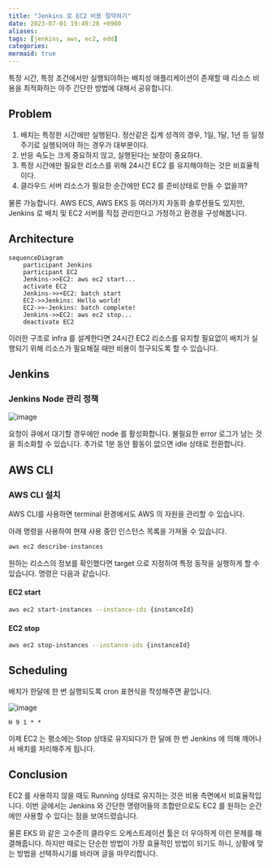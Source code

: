 ```yaml
---
title: "Jenkins 로 EC2 비용 절약하기"
date: 2023-07-01 19:49:28 +0900
aliases: 
tags: [jenkins, aws, ec2, edd]
categories: 
mermaid: true
---
```


특정 시간, 특정 조건에서만 실행되야하는 배치성 애플리케이션이 존재할 때 리소스 비용을 최적화하는 아주 간단한 방법에 대해서 공유합니다.

## Problem

1. 배치는 특정한 시간에만 실행된다. 정산같은 집계 성격의 경우, 1일, 1달, 1년 등 일정 주기로 실행되어야 하는 경우가 대부분이다.
2. 반응 속도는 크게 중요하지 않고, 실행된다는 보장이 중요하다.
3. 특정 시간에만 필요한 리소스를 위해 24시간 EC2 를 유지해야하는 것은 비효율적이다.
4. 클라우드 서버 리소스가 필요한 순간에만 EC2 를 준비상태로 만들 수 없을까?

물론 가능합니다. AWS ECS, AWS EKS 등 여러가지 자동화 솔루션들도 있지만, Jenkins 로 배치 및 EC2 서버를 직접 관리한다고 가정하고 환경을 구성해봅니다.

## Architecture

```mermaid
sequenceDiagram
    participant Jenkins
    participant EC2
    Jenkins->>EC2: aws ec2 start...
    activate EC2
    Jenkins->>+EC2: batch start
    EC2->>Jenkins: Hello world!
    EC2->>-Jenkins: batch complete!
    Jenkins->>EC2: aws ec2 stop...
    deactivate EC2
```

이러한 구조로 infra 를 설계한다면 24시간 EC2 리소스를 유지할 필요없이 배치가 실행되기 위해 리소스가 필요해질 때만 비용이 청구되도록 할 수 있습니다.

## Jenkins

### Jenkins Node 관리 정책

![image](/assets/img/2023-07-01-EC2-cost-optimization-with-Jenkins/Pasted-image-20230617191854.webp)

요청이 큐에서 대기할 경우에만 node 를 활성화합니다. 불필요한 error 로그가 남는 것을 최소화할 수 있습니다. 추가로 1분 동안 활동이 없으면 idle 상태로 전환합니다.

## AWS CLI

### AWS CLI 설치

AWS CLI를 사용하면 terminal 환경에서도 AWS 의 자원을 관리할 수 있습니다.

아래 명령을 사용하여 현재 사용 중인 인스턴스 목록을 가져올 수 있습니다.

```bash
aws ec2 describe-instances
```

원하는 리소스의 정보를 확인했다면 target 으로 지정하여 특정 동작을 실행하게 할 수 있습니다. 명령은 다음과 같습니다.

#### EC2 start

```bash
aws ec2 start-instances --instance-ids {instanceId}
```

#### EC2 stop

```bash
aws ec2 stop-instances --instance-ids {instanceId}
```

## Scheduling

배치가 한달에 한 번 실행되도록 cron 표현식을 작성해주면 끝입니다.

![image](/assets/img/2023-07-01-EC2-cost-optimization-with-Jenkins/Pasted-image-20230701193759.webp)

```text
H 9 1 * *
```

이제 EC2 는 평소에는 Stop 상태로 유지되다가 한 달에 한 번 Jenkins 에 의해 깨어나서 배치를 처리해주게 됩니다.

## Conclusion

EC2 를 사용하지 않을 때도 Running 상태로 유지하는 것은 비용 측면에서 비효율적입니다. 이번 글에서는 Jenkins 와 간단한 명령어들의 조합만으로도 EC2 를 원하는 순간에만 사용할 수 있다는 점을 보여드렸습니다.

물론 EKS 와 같은 고수준의 클라우드 오케스트레이션 툴은 더 우아하게 이런 문제를 해결해줍니다. 하지만 때로는 단순한 방법이 가장 효율적인 방법이 되기도 하니, 상황에 맞는 방법을 선택하시기를 바라며 글을 마무리합니다.
